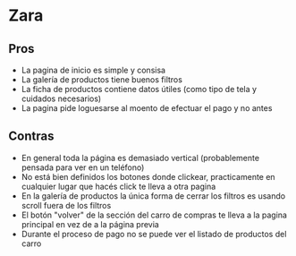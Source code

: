 # Zara

## Pros
* La pagina de inicio es simple y consisa 
* La galería de productos tiene buenos filtros
* La ficha de productos contiene datos útiles (como tipo de tela y cuidados necesarios)
* La pagina pide loguesarse al moento de efectuar el pago y no antes

## Contras
* En general toda la página es demasiado vertical (probablemente pensada para ver en un teléfono)
* No está bien definidos los botones donde clickear, practicamente en cualquier lugar que hacés click te lleva a otra pagina
* En la galería de productos la única forma de cerrar los filtros es usando scroll fuera de los filtros
* El botón "volver" de la sección del carro de compras te lleva a la pagina principal en vez de a la página previa
* Durante el proceso de pago no se puede ver el listado de productos del carro
